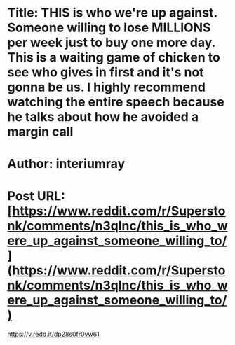 # Title: THIS is who we're up against. Someone willing to lose MILLIONS per week just to buy one more day. This is a waiting game of chicken to see who gives in first and it's not gonna be us. I highly recommend watching the entire speech because he talks about how he avoided a margin call
# Author: interiumray
# Post URL: [https://www.reddit.com/r/Superstonk/comments/n3qlnc/this_is_who_were_up_against_someone_willing_to/](https://www.reddit.com/r/Superstonk/comments/n3qlnc/this_is_who_were_up_against_someone_willing_to/)


https://v.redd.it/dp28s0fr0vw61